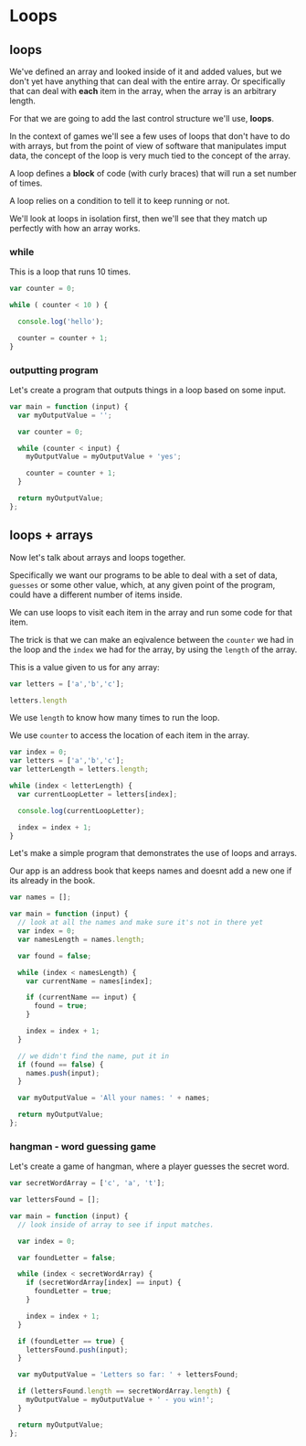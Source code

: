 # Loops

## loops

We've defined an array and looked inside of it and added values, but we don't yet have anything that can deal with the entire array. Or specifically that can deal with **each** item in the array, when the array is an arbitrary length.

For that we are going to add the last control structure we'll use, **loops**.

In the context of games we'll see a few uses of loops that don't have to do with arrays, but from the point of view of software that manipulates imput data, the concept of the loop is very much tied to the concept of the array.

A loop defines a **block** of code \(with curly braces\) that will run a set number of times.

A loop relies on a condition to tell it to keep running or not.

We'll look at loops in isolation first, then we'll see that they match up perfectly with how an array works.

### while

This is a loop that runs 10 times.

```javascript
var counter = 0;

while ( counter < 10 ) {

  console.log('hello');

  counter = counter + 1;
}
```

### outputting program

Let's create a program that outputs things in a loop based on some input.

```javascript
var main = function (input) {
  var myOutputValue = '';

  var counter = 0;

  while (counter < input) {
    myOutputValue = myOutputValue + 'yes';

    counter = counter + 1;
  }

  return myOutputValue;
};
```

## loops + arrays

Now let's talk about arrays and loops together.

Specifically we want our programs to be able to deal with a set of data, `guesses` or some other value, which, at any given point of the program, could have a different number of items inside.

We can use loops to visit each item in the array and run some code for that item.

The trick is that we can make an eqivalence between the `counter` we had in the loop and the `index` we had for the array, by using the `length` of the array.

This is a value given to us for any array:

```javascript
var letters = ['a','b','c'];
```

```javascript
letters.length
```

We use `length` to know how many times to run the loop.

We use `counter` to access the location of each item in the array.

```javascript
var index = 0;
var letters = ['a','b','c'];
var letterLength = letters.length;

while (index < letterLength) {
  var currentLoopLetter = letters[index];

  console.log(currentLoopLetter);

  index = index + 1;
}
```

Let's make a simple program that demonstrates the use of loops and arrays.

Our app is an address book that keeps names and doesnt add a new one if its already in the book.

```javascript
var names = [];

var main = function (input) {
  // look at all the names and make sure it's not in there yet
  var index = 0;
  var namesLength = names.length;

  var found = false;

  while (index < namesLength) {
    var currentName = names[index];

    if (currentName == input) {
      found = true;
    }

    index = index + 1;
  }

  // we didn't find the name, put it in
  if (found == false) {
    names.push(input);
  }

  var myOutputValue = 'All your names: ' + names;

  return myOutputValue;
};
```

### hangman - word guessing game

Let's create a game of hangman, where a player guesses the secret word.

```javascript
var secretWordArray = ['c', 'a', 't'];

var lettersFound = [];

var main = function (input) {
  // look inside of array to see if input matches.

  var index = 0;

  var foundLetter = false;

  while (index < secretWordArray) {
    if (secretWordArray[index] == input) {
      foundLetter = true;
    }

    index = index + 1;
  }

  if (foundLetter == true) {
    lettersFound.push(input);
  }

  var myOutputValue = 'Letters so far: ' + lettersFound;

  if (lettersFound.length == secretWordArray.length) {
    myOutputValue = myOutputValue + ' - you win!';
  }

  return myOutputValue;
};
```

